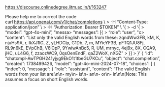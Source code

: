 https://discourse.onlinedegree.iitm.ac.in/t/163247

Please help me to correct the code<br/>
curl <a href="https://api.openai.com/v1/chat/completions" rel="noopener nofollow ugc">https://api.openai.com/v1/chat/completions</a> \                                             &gt;   -H “Content-Type: application/json” \                                                                               &gt;   -H “Authorization: Bearer $TOKEN” \                                                                                 '{                                                                                                                          &gt;   -d ‘{                                                                                                           &gt;     “model”: “gpt-4o-mini”,                                                                                            "messa&gt;     “messages”: [{                                                                                             &gt;       “role”: “user”,                                                                                                      "c&gt;       “content”: “List only the valid English words from these: zqndWw3FB, kM, K, njuHs9A, r, lkXJ1lG, Z, yLHDClp, G1Db, 7, m, MYieYF3B, pFTQ1JU8Fj, RL9n6kE, EVpChB, V6iCpP, 9YwiwAnBc5, R, UM, mrnyc, 4ej9x, 8X, CQA9, jHC, uL4G6, f, zzaozWC9, 0qsOenEndF, qaZ2WoX, nXGZ”                                                                                   &gt;     }]                                                                                                                &gt;   }’                                                                                                                  {                                                                                                                         “id”: “chatcmpl-AwTPGH241yjyg9EkO1t1tbeGU7KCu”,                                                                         “object”: “chat.completion”,                                                                                            “created”: 1738499426,                                                                                                  “model”: “gpt-4o-mini-2024-07-18”,                                                                                      “choices”: [                                                                                                              {                                                                                                                         “index”: 0,                                                                                                             “message”: {                                                                                                              “role”: “assistant”,                                                                                                    “content”: “The valid English words from your list are:\n\n- my\n- is\n- an\n- or\n- in\n\n(Note: This assumes a focus on short English words.